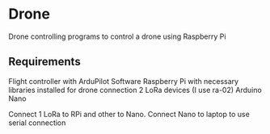 # Drone
Drone controlling programs to control a drone using Raspberry Pi


Requirements<br/>
---------------
Flight controller with ArduPilot Software
Raspberry Pi with necessary libraries installed for drone connection
2 LoRa devices (I use ra-02)
Arduino Nano 

Connect 1 LoRa to RPi and other to Nano. Connect Nano to laptop to use serial connection
